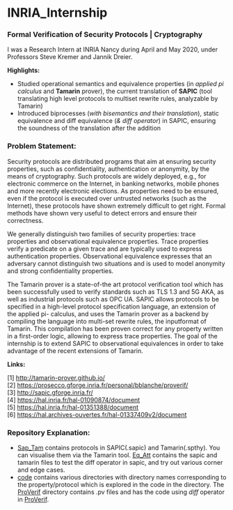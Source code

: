 # INRIA_Internship

### Formal Verification of Security Protocols | Cryptography
I was a Research Intern at INRIA Nancy during April and May 2020, under Professors Steve Kremer and Jannik Dreier.

**Highlights:**
- Studied operational semantics and equivalence properties (in *applied pi calculus* and **Tamarin** prover), the current translation of **SAPIC** (tool translating high level protocols to multiset rewrite rules, analyzable by Tamarin)
- Introduced biprocesses (*with bisemantics and their translation*), static equivalence and diff equivalence (*& diff operator*) in SAPIC, ensuring the soundness of the translation after the addition

### Problem Statement:
Security protocols are distributed programs that aim at ensuring
security properties, such as confidentiality, authentication or
anonymity, by the means of cryptography. Such protocols are
widely deployed, e.g., for electronic commerce on the Internet,
in banking networks, mobile phones and more recently
electronic elections. As properties need to be ensured, even if
the protocol is executed over untrusted networks (such as the
Internet), these protocols have shown extremely difficult to get
right. Formal methods have shown very useful to detect errors
and ensure their correctness.

We generally distinguish two families of security properties:
trace properties and observational equivalence properties. Trace
properties verify a predicate on a given trace and are typically
used to express authentication properties. Observational
equivalence expresses that an adversary cannot distinguish two
situations and is used to model anonymity and strong
confidentiality properties.

The Tamarin prover is a state-of-the art protocol verification tool
which has been successfully used to verify standards such as
TLS 1.3 and 5G AKA, as well as industrial protocols such as OPC
UA. SAPIC allows protocols to be specified in a high-level
protocol specification language, an extension of the applied pi-
calculus, and uses the Tamarin prover as a backend by
compiling the language into multi-set rewrite rules, the inputformat of Tamarin.
This compilation has been proven correct for any property
written in a first-order logic, allowing to express trace properties.
The goal of the internship is to extend SAPIC to observational
equivalences in order to take advantage of the recent
extensions of Tamarin.
  
  
**Links:**

[1] http://tamarin-prover.github.io/  
[2] https://prosecco.gforge.inria.fr/personal/bblanche/proverif/  
[3] http://sapic.gforge.inria.fr/  
[4] https://hal.inria.fr/hal-01090874/document  
[5] https://hal.inria.fr/hal-01351388/document  
[6] https://hal.archives-ouvertes.fr/hal-01337409v2/document  
  
     
### Repository Explanation:
- [Sap_Tam](Sap_Tam) contains protocols in SAPIC(.sapic) and Tamarin(.spthy). You can visualise them via the Tamarin tool. [Eq_Att](Sap_Tam/Eq_Att) contains the sapic and tamarin files to test the diff operator in sapic, and try out various corner and edge cases.  
- [code](code) contains various directories with directory names corresponding to the property/protocol which is explored in the code in the directory. The [ProVerif](code/ProVerif) directory contains .pv files and has the code using *diff* operator in [ProVerif](https://prosecco.gforge.inria.fr/personal/bblanche/publications/BlanchetFnTPS16.pdf ). 


